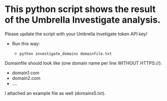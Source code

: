 # This python script shows the result of the Umbrella Investigate analysis.

Please update the script with your Umbrella Invetigate token API key!

- Run this way:
   -     python investigate_domains domainfile.txt




Domainfile should look like (one domain name per line WITHOUT HTTPS://):
- domain1.com
- domain2.com
- ....

I attached an example file as well (domains5.txt).
